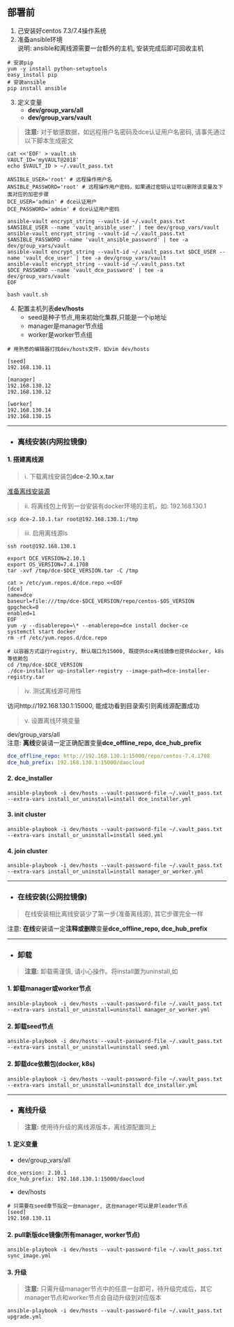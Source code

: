## 部署前 ##
1. 己安装好centos 7.3/7.4操作系统
2. 准备ansible环境  
说明: ansible和离线源需要一台额外的主机, 安装完成后即可回收主机

``` shell
# 安装pip
yum -y install python-setuptools
easy_install pip
# 安装ansible
pip install ansible
```

3.  定义变量
	- **dev/group_vars/all**
	- **dev/group_vars/vault**
> **注意:** 对于敏感数据，如远程用户名密码及dce认证用户名密码, 请事先通过以下脚本生成密文
``` shell
cat <<'EOF' > vault.sh
VAULT_ID='myVAULT@2018'
echo $VAULT_ID > ~/.vault_pass.txt

ANSIBLE_USER='root' # 远程操作用户名
ANSIBLE_PASSWORD='root' # 远程操作用户密码，如果通过密钥认证可以删除该变量及下面对应的加密步骤
DCE_USER='admin' # dce认证用户
DCE_PASSWORD='admin' # dce认证用户密码

ansible-vault encrypt_string --vault-id ~/.vault_pass.txt $ANSIBLE_USER --name 'vault_ansible_user' | tee dev/group_vars/vault
ansible-vault encrypt_string --vault-id ~/.vault_pass.txt $ANSIBLE_PASSWORD --name 'vault_ansible_password' | tee -a dev/group_vars/vault
ansible-vault encrypt_string --vault-id ~/.vault_pass.txt $DCE_USER --name 'vault_dce_user' | tee -a dev/group_vars/vault
ansible-vault encrypt_string --vault-id ~/.vault_pass.txt $DCE_PASSWORD --name 'vault_dce_password' | tee -a dev/group_vars/vault
EOF

bash vault.sh
```

4.  配置主机列表**dev/hosts**  
	- seed是种子节点,用来初始化集群,只能是一个ip地址
	- manager是manager节点组
	- worker是worker节点组
```
# 用熟悉的编辑器打找dev/hosts文件，如vim dev/hosts

[seed]
192.168.130.11

[manager]
192.168.130.12
192.168.130.12

[worker]
192.168.130.14
192.168.130.15
```




-------------------------------------------------------------------------------
- ### 离线安装(内网拉镜像) ###

#### 1. 搭建离线源 ####
> i. 下载离线安装包**dce-2.10.x.tar**  

[准备离线安装源](http://guide.daocloud.io/dce-v2.10/离线安装控制节点-13871615.html)  

> ii. 将离线包上传到一台安装有docker环境的主机，如: 192.168.130.1

``` shell
scp dce-2.10.1.tar root@192.168.130.1:/tmp
```

> iii. 启用离线源ls
>
> 
```shell
ssh root@192.168.130.1

export DCE_VERSION=2.10.1
export OS_VERSION=7.4.1708
tar -xvf /tmp/dce-$DCE_VERSION.tar -C /tmp

cat > /etc/yum.repos.d/dce.repo <<EOF
[dce]
name=dce
baseurl=file:///tmp/dce-$DCE_VERSION/repo/centos-$OS_VERSION
gpgcheck=0
enabled=1
EOF
yum -y --disablerepo=\* --enablerepo=dce install docker-ce
systemctl start docker
rm -rf /etc/yum.repos.d/dce.repo

# 以容器方式运行registry, 默认端口为15000, 既提供dce离线镜像也提供docker, k8s等依赖包
cd /tmp/dce-$DCE_VERSION
./dce-installer up-installer-registry --image-path=dce-installer-registry.tar
```
> iv. 测试离线源可用性

访问http://192.168.130.1:15000, 能成功看到目录索引则离线源配置成功

> v. 设置离线环境变量

dev/group_vars/all  
注意: **离线**安装请一定正确配置变量**dce_offline_repo, dce_hub_prefix**
``` yaml
dce_offline_repo: http://192.168.130.1:15000/repo/centos-7.4.1708
dce_hub_prefix: 192.168.130.1:15000/daocloud  
```

#### 2. dce_installer ####
```
ansible-playbook -i dev/hosts --vault-password-file ~/.vault_pass.txt --extra-vars install_or_uninstall=install dce_installer.yml 
```
#### 3. init cluster ####
```
ansible-playbook -i dev/hosts --vault-password-file ~/.vault_pass.txt --extra-vars install_or_uninstall=install seed.yml 
```
#### 4. join cluster ####
```
ansible-playbook -i dev/hosts --vault-password-file ~/.vault_pass.txt --extra-vars install_or_uninstall=install manager_or_worker.yml 
```





-------------------------------------------------------------------------------
- ### 在线安装(公网拉镜像) ###
> 在线安装相比离线安装少了第一步(准备离线源), 其它步骤完全一样  

注意: **在线**安装请一定**注释或删除**变量**dce_offline_repo, dce_hub_prefix**





-------------------------------------------------------------------------------
- ### 卸载 ###
> **注意:** 卸载需谨慎, 请小心操作。将install置为uninstall,如
#### 1. 卸载manager或worker节点 ####
```
ansible-playbook -i dev/hosts --vault-password-file ~/.vault_pass.txt --extra-vars install_or_uninstall=uninstall manager_or_worker.yml 
```
#### 2. 卸载seed节点 ####
```
ansible-playbook -i dev/hosts --vault-password-file ~/.vault_pass.txt --extra-vars install_or_uninstall=uninstall seed.yml 
```
#### 2. 卸载dce依赖包(docker, k8s) ####
```
ansible-playbook -i dev/hosts --vault-password-file ~/.vault_pass.txt --extra-vars install_or_uninstall=uninstall dce_installer.yml 
```





-------------------------------------------------------------------------------
- ### 离线升级 ###
> **注意:** 使用待升级的离线源版本，离线源配置同上
#### 1. 定义变量 ####
- dev/group_vars/all  
```
dce_version: 2.10.1
dce_hub_prefix: 192.168.130.1:15000/daocloud
```
- dev/hosts
```
# 只需要在seed章节指定一台manager, 这台manager可以是非leader节点
[seed]
192.168.130.11
```
#### 2. pull新版dce镜像(所有manager, worker节点) ####
```
ansible-playbook -i dev/hosts --vault-password-file ~/.vault_pass.txt sync_image.yml
```
#### 3. 升级 ####
> **注意:** 只需升级manager节点中的任意一台即可，待升级完成后，其它manager节点和worker节点会自动升级到对应版本
```
ansible-playbook -i dev/hosts --vault-password-file ~/.vault_pass.txt upgrade.yml
```
